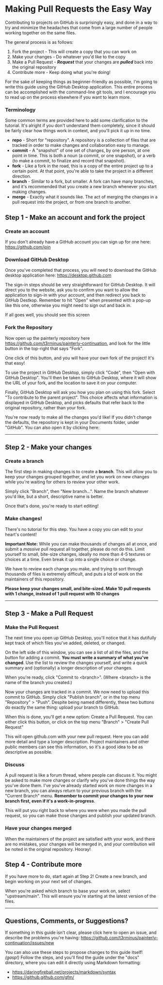 # Making Pull Requests the Easy Way

Contributing to projects on GitHub is surprisingly easy, and done in a way to try and minimize the headaches that come from a large number of people working together on the same files.

The general process is as follows:

1. Fork the project - This will create a copy that you can work on
2. Make your changes - Do whatever you'd like to the copy
3. Make a Pull Request - ***Request*** that your changes are ***pulled*** back into the original repository
4. Contribute more - Keep doing what you're doing!

For the sake of keeping things as beginner-friendly as possible, I'm going to write this guide using the GitHub Desktop application. This entire process can be accomplished with the command-line git tools, and I encourage you to read up on the process elsewhere if you want to learn more.

### Terminology
Some common terms are provided here to add some clarification to the tutorial. It's alright if you don't understand them completely, since it should be fairly clear how things work in context, and you'll pick it up in no time.
- **repo** - Short for "repository". A repository is a collection of files that are tracked in order to make changes and collaboration easy to manage.
- **commit** - A "snapshot" of one set of changes, by one person, at one point in time. This is both a noun (a commit, or one snapshot), or a verb (to make a commit, to finalize and record that snapshot).
- **fork** - Like a fork in the road, this is a copy of the entire project up to a certain point. At that point, you're able to take the project in a different direction.
- **branch** - Similar to a fork, but smaller. A fork can have many branches, and it's recommended that you create a new branch whenever you start making changes.
- **merge** - Exactly what it sounds like. The act of merging the changes in a pull request into the project, or from one branch to another.

## Step 1 - Make an account and fork the project

### Create an account
If you don't already have a GitHub account you can sign up for one here: https://github.com/join


### Download GitHub Desktop
Once you've completed that process, you will need to download the GitHub desktop application here: https://desktop.github.com

The sign-in steps should be very straightforward for GitHub Desktop. It will direct you to the website, ask you to confirm you want to allow the application to sign-in with your account, and then redirect you back to GitHub Destkop. Remember to hit "Open" when presented with a pop-up like this one, otherwise you might need to sign out and back in.

If all goes well, you should see this screen

### Fork the Repository

Now open up the painterly repository here https://github.com/t3rminus/painterly-continuation, and look for the little button in the top-right that says "Fork".

One click of this button, and you will have your own fork of the project! It's that easy!

To use the project in GitHub Desktop, simply click "Code", then "Open with GitHub Desktop". You'll then be taken to GitHub Desktop, where it will show the URL of your fork, and the location to save it on your computer.

Finally, GitHub Desktop will ask you how you plan on using this fork. Select "To contribute to the parent project". This choice affects what information is displayed in GitHub Desktop, and picks defaults that refer back to the original repository, rather than your fork.

You're now ready to make all the changes you'd like! If you didn't change the defaults, the repository is kept in your Documents folder, under "GitHub". You can also open it by clicking here:

---

## Step 2 - Make your changes

### Create a branch
The first step in making changes is to create a **branch**. This will allow you to keep your changes grouped together, and let you work on new changes while you're waiting for others to review your other work.

Simply click "Branch", then "New branch...". Name the branch whatever you'd like, but a short, descriptive name is better.

Once that's done, you're ready to start editing!

### Make changes!
There's no tutorial for this step. You have a copy you can edit to your heart's content!

**Important Note:** While you can make thousands of changes all at once, and submit a *massive* pull request all together, please do not do this. Limit yourself to small, bite-size changes, ideally no more than 4-5 textures or choices at a time. Even break it up into a single choice or change.

We have to review each change you make, and trying to sort through thousands of files is extremely difficult, and puts a lot of work on the maintainers of this repository.

**Please keep your changes small, and bite-sized. Make 10 pull requests with 1 change, instead of 1 pull request with 10 changes**

---

## Step 3 - Make a Pull Request

### Make the Pull Request
The next time you open up GitHub Desktop, you'll notice that it has dutifully kept track of which files you've added, deleted, or changed.

On the left side of this window, you can see a list of all the files, and the button for adding a commit. **You must write a summary of what you've changed**. Use the list to review the changes yourself, and write a quick summary and (optionally) a longer description of your changes.

When you're ready, click "Commit to \<branch>". (Where \<branch> is the name of the branch you created.)

Now your changes are tracked in a commit. We now need to upload this commit to GitHub. Simply click "Publish branch", or in the top menu "Repository" > "Push". Despite being named differently, these two buttons do exactly the same thing: upload your branch to GitHub.

When this is done, you'll get a new option: Create a Pull Request. You can either click this button, or click on the top menu "Branch" > "Create Pull Request"

This will open github.com with your new pull request. Here you can add more detail and type a longer description. Project maintainers and other public members can see this information, so it's a good idea to be as descriptive as possible.

### Discuss
A pull request is like a forum thread, where people can discuss it. You might be asked to make more changes or clarify why you've done things the way you've done them. I've you've already started work on more changes in a new branch, you can always return to your previous branch with the "Current Branch" menu. **Remember to commit your changes to your new branch first, even if it's a work-in-progress**.

This will put you right back to where you were when you made the pull request, so you can make those changes and publish your updated branch.

### Have your changes merged
When the maintainers of the project are satisfied with your work, and there are no mistakes, your changes will be merged in, and your contribution will be noted in the original repository. Hooray!

## Step 4 - Contribute more
If you have more to do, start again at Step 2! Create a new branch, and begin working on your next set of changes.

When you're asked which branch to base your work on, select "upstream/main". This will ensure you're starting at the latest version of the files.

---

## Questions, Comments, or Suggestions?
If something in this guide isn't clear, please click here to open an issue, and describe the problems you're having: https://github.com/t3rminus/painterly-continuation/issues/new

You can also use these steps to propose changes to this guide itself! *(gasp!)*
Follow the steps, and you'll find the guide under the "docs" directory, where you can edit it directly using Markdown formatting:
- https://daringfireball.net/projects/markdown/syntax
- https://github.github.com/gfm/
